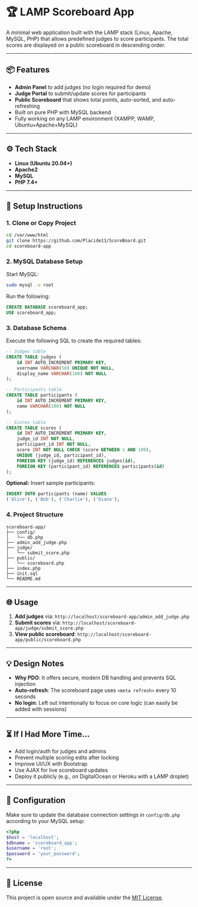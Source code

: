 # 🏆 LAMP Scoreboard App

A minimal web application built with the LAMP stack (Linux, Apache, MySQL, PHP) that allows predefined judges to score participants. The total scores are displayed on a public scoreboard in descending order.

---

## 📦 Features

- **Admin Panel** to add judges (no login required for demo)
- **Judge Portal** to submit/update scores for participants
- **Public Scoreboard** that shows total points, auto-sorted, and auto-refreshing
- Built on pure PHP with MySQL backend
- Fully working on any LAMP environment (XAMPP, WAMP, Ubuntu+Apache+MySQL)

---

## ⚙️ Tech Stack

- **Linux (Ubuntu 20.04+)**
- **Apache2**
- **MySQL**
- **PHP 7.4+**

---

## 🚀 Setup Instructions

### 1. Clone or Copy Project

```bash
cd /var/www/html
git clone https://github.com/Placide11/ScoreBoard.git
cd scoreboard-app
```

### 2. MySQL Database Setup

Start MySQL:

```bash
sudo mysql -u root
```

Run the following:

```sql
CREATE DATABASE scoreboard_app;
USE scoreboard_app;
```

### 3. Database Schema

Execute the following SQL to create the required tables:

```sql
-- Judges table
CREATE TABLE judges (
    id INT AUTO_INCREMENT PRIMARY KEY,
    username VARCHAR(50) UNIQUE NOT NULL,
    display_name VARCHAR(100) NOT NULL
);

-- Participants table
CREATE TABLE participants (
    id INT AUTO_INCREMENT PRIMARY KEY,
    name VARCHAR(100) NOT NULL
);

-- Scores table
CREATE TABLE scores (
    id INT AUTO_INCREMENT PRIMARY KEY,
    judge_id INT NOT NULL,
    participant_id INT NOT NULL,
    score INT NOT NULL CHECK (score BETWEEN 1 AND 100),
    UNIQUE (judge_id, participant_id),
    FOREIGN KEY (judge_id) REFERENCES judges(id),
    FOREIGN KEY (participant_id) REFERENCES participants(id)
);
```

**Optional:** Insert sample participants:

```sql
INSERT INTO participants (name) VALUES
('Alice'), ('Bob'), ('Charlie'), ('Diana');
```

### 4. Project Structure

```
scoreboard-app/
├── config/
│   └── db.php
├── admin_add_judge.php
├── judge/
│   └── submit_score.php
├── public/
│   └── scoreboard.php
├── index.php
├── init.sql
└── README.md
```

---

## 🌐 Usage

1. **Add judges** via: `http://localhost/scoreboard-app/admin_add_judge.php`
2. **Submit scores** via: `http://localhost/scoreboard-app/judge/submit_score.php`
3. **View public scoreboard**: `http://localhost/scoreboard-app/public/scoreboard.php`

---

## 💡 Design Notes

- **Why PDO**: It offers secure, modern DB handling and prevents SQL injection
- **Auto-refresh**: The scoreboard page uses `<meta refresh>` every 10 seconds
- **No login**: Left out intentionally to focus on core logic (can easily be added with sessions)

---

## ⏳ If I Had More Time...

- Add login/auth for judges and admins
- Prevent multiple scoring edits after locking
- Improve UI/UX with Bootstrap
- Use AJAX for live scoreboard updates
- Deploy it publicly (e.g., on DigitalOcean or Heroku with a LAMP droplet)

---

## 🔧 Configuration

Make sure to update the database connection settings in `config/db.php` according to your MySQL setup:

```php
<?php
$host = 'localhost';
$dbname = 'scoreboard_app';
$username = 'root';
$password = 'your_password';
?>
```

---

## 📝 License

This project is open source and available under the [MIT License](LICENSE).